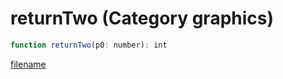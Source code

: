 # returnTwo (Category graphics)

```js
function returnTwo(p0: number): int
```

[filename](returnTwo_m.md ':include')